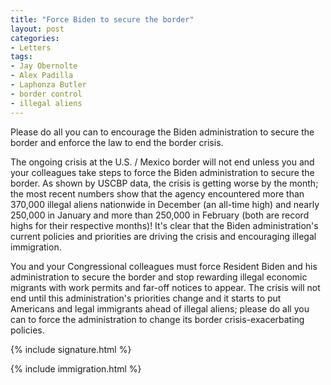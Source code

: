 ```yaml
---
title: "Force Biden to secure the border"
layout: post
categories:
- Letters
tags:
- Jay Obernolte
- Alex Padilla
- Laphonza Butler
- border control
- illegal aliens
---
```


Please do all you can to encourage the Biden administration to secure the border and enforce the law to end the border crisis.

The ongoing crisis at the U.S. / Mexico border will not end unless you and your colleagues take steps to force the Biden administration to secure the border. As shown by USCBP data, the crisis is getting worse by the month; the most recent numbers show that the agency encountered more than 370,000 illegal aliens nationwide in December (an all-time high) and nearly 250,000 in January and more than 250,000 in February (both are record highs for their respective months)! It's clear that the Biden administration's current policies and priorities are driving the crisis and encouraging illegal immigration.

You and your Congressional colleagues must force Resident Biden and his administration to secure the border and stop rewarding illegal economic migrants with work permits and far-off notices to appear. The crisis will not end until this administration's priorities change and it starts to put Americans and legal immigrants ahead of illegal aliens; please do all you can to force the administration to change its border crisis-exacerbating policies.

{% include signature.html %}

{% include immigration.html %}
